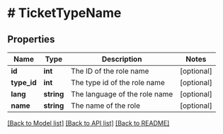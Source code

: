 # # TicketTypeName

## Properties

Name | Type | Description | Notes
------------ | ------------- | ------------- | -------------
**id** | **int** | The ID of the role name | [optional]
**type_id** | **int** | The type id of the role name | [optional]
**lang** | **string** | The language of the role name | [optional]
**name** | **string** | The name of the role | [optional]

[[Back to Model list]](../../README.md#models) [[Back to API list]](../../README.md#endpoints) [[Back to README]](../../README.md)
